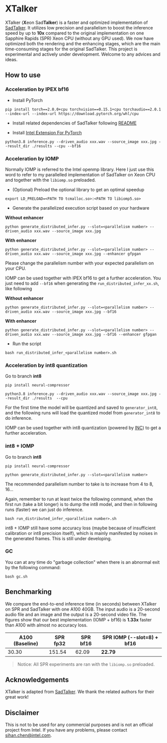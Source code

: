 # XTalker

XTalker (**X**eon Sad**Talker**) is a faster and optimized implementation of [SadTalker](https://github.com/OpenTalker/SadTalker). It utilizes low precision and parallelism to boost the inference speed by up to **10x** compared to the original implementation on one Sapphire Rapids (SPR) Xeon CPU (without any GPU used). We now have optimized both the rendering and the enhancing stages, which are the main time-consuming stages for the original SadTalker. This project is experimental and actively under development. Welcome to any advices and ideas.

## How to use

### Acceleration by IPEX bf16

* Install PyTorch

```
pip install torch==2.0.0+cpu torchvision==0.15.1+cpu torchaudio==2.0.1 --index-url --index-url https://download.pytorch.org/whl/cpu
```

* Install related dependencies of SadTalker following [README](README_SADTALKER.md)

* Install [Intel Extension For PyTorch](https://github.com/intel/intel-extension-for-pytorch)

```
python3.8 inference.py --driven_audio xxx.wav --source_image xxx.jpg --result_dir ./results --cpu --bf16
```

### Acceleration by IOMP

Normally IOMP is referred to the Intel openmp library. Here I just use this word to refer to my parallelled implementation of SadTalker on Xeon CPU and together with the `libiomp.so` preloaded.

* (Optional) Preload the optional library to get an optimal speedup

```
export LD_PRELOAD=<PATH TO tcmalloc.so>:<PATH TO libiomp5.so>
```

* Generate the parallelized execution script based on your hardware

**Without enhancer**
```
python generate_distributed_infer.py --slot=<parallelism number> --driven_audio xxx.wav --source_image xxx.jpg
```

**With enhancer**

```
python generate_distributed_infer.py --slot=<parallelism number> --driven_audio xxx.wav --source_image xxx.jpg --enhancer gfpgan
```

Please change the parallelism number with your expected parallelism on your CPU.

IOMP can be used together with IPEX bf16 to get a further acceleration. You just need to add `--bf16` when generating the
`run_distributed_infer_xx.sh`, like following

**Without enhancer**
```
python generate_distributed_infer.py --slot=<parallelism number> --driven_audio xxx.wav --source_image xxx.jpg --bf16
```
**With enhancer**
```
python generate_distributed_infer.py --slot=<parallelism number> --driven_audio xxx.wav --source_image xxx.jpg --bf16 --enhancer gfpgan
```

* Run the script

```
bash run_distributed_infer_<parallelism number>.sh
```


### Acceleration by int8 quantization

Go to branch **int8**

```
pip install neural-compressor
```

```
python3.8 inference.py --driven_audio xxx.wav --source_image xxx.jpg --result_dir ./results  --cpu
```

For the first time the model will be quantized and saved to `generator_int8`, and the following runs will load the quantized model from `generator_int8` to do inference.

IOMP can be used together with int8 quantization (powered by [INC](https://github.com/intel/neural-compressor)) to get a further acceleration.

### int8 + IOMP

Go to branch **int8**

```
pip install neural-compressor
```


```
python generate_distributed_infer.py --slot=<parallelism number>
```

The recommended parallelism number to take is to increase from 4 to 8, 16...

Again, remember to run at least twice the following command, when the first run (take a bit longer) is to dump the int8 model, and then in following runs (faster) we can just do inference.

```
bash run_distributed_infer_<parallelism number>.sh
```

int8 + IOMP still have some accuracy loss (maybe because of insufficient calibration or int8 precision itself), which is mainly manifested by noises in the generated frames. This is still under developing.

### GC

You can at any time do "garbage collection" when there is an abnormal exit by the following command:

```
bash gc.sh
```

## Benchmarking

We compare the end-to-end inference time (in seconds) between XTalker on SPR and SadTalker with one A100 40GB. The input audio is a 20-second audio file and an image and the output is a 20-second video file. The figures show that our best implementation (IOMP + bf16) is **1.33x** faster than A100 with almost no accuracy loss.

| A100 (Baseline) | SPR fp32 | SPR bf16 | SPR IOMP (--slot=8) + bf16  |
| --- | --- | --- | --- |
| 30.30  | 151.54 | 62.09 | **22.79** |

> Notice: All SPR experiments are ran with the `libiomp.so` preloaded.

## Acknowledgements

XTalker is adapted from [SadTalker](https://github.com/OpenTalker/SadTalker). We thank the related authors for their great work!

## Disclaimer

This is not to be used for any commercial purposes and is not an official project from Intel. If you have any problems, please contact sihan.chen@intel.com.

